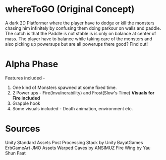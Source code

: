# whereToGO (Original Concept)
A dark 2D Platformer where the player have to dodge or kill the monsters chasing him infinitely by confusing them doing parkour on walls and paddle. The catch is that the Paddle is not stable is is only on balance at center of mass. The player have to balance while taking care of the monsters and also picking up powersups but are all powerups there good? Find out! 

# Alpha Phase
Features included -
  1) One kind of Monsters spawned at some fixed time.
  2) 2 Power ups - Fire(Invulnerability) and Frost(Slow's Time)
    **Visuals for Fire included**
  3) Grapple hook
  4) Some visuals included - Death animation, environment etc.

# Sources
Unity Standard Assets
Post Processing Stack by Unity
BayatGames
ErbGameArt
JMO Assets
Warped Caves by ANSIMUZ
Fire Wing by Yau Shun Faat
